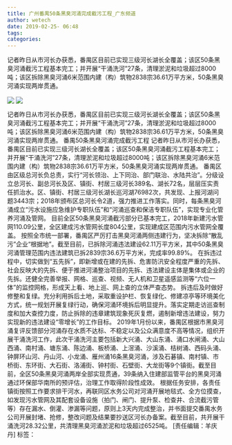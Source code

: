 ```yaml
---
title: 广州番禺50条黑臭河涌完成截污工程_广东频道
author: wetech
date: 2019-02-25- 06:48
tags: 
categories: 
---
```

记者昨日从市河长办获悉，番禺区目前已实现三级河长湖长全覆盖；该区50条黑臭河涌截污工程基本完工；并开展“干涌洗河”27条，清理淤泥和垃圾超过8000吨；该区拆除黑臭河涌6米范围内建（构）筑物2838宗36.61万平方米，50条黑臭河涌实现两岸贯通。
<!-- more -->
                
<img align="center" border="0" src="http://p2.ifengimg.com/a/2019_09/0a3b77b6f4170b2_size137_w400_h300.jpg" />
                
<img align="center" border="0" src="http://p2.ifengimg.com/a/2016/0810/204c433878d5cf9size1_w16_h16.png" />
                
            
记者昨日从市河长办获悉，番禺区目前已实现三级河长湖长全覆盖；该区50条黑臭河涌截污工程基本完工；并开展“干涌洗河”27条，清理淤泥和垃圾超过8000吨；该区拆除黑臭河涌6米范围内建（构）筑物2838宗36.61万平方米，50条黑臭河涌实现两岸贯通。
番禺50条黑臭河涌完成截污工程
记者昨日从市河长办获悉，番禺区目前已实现三级河长湖长全覆盖；该区50条黑臭河涌截污工程基本完工；并开展“干涌洗河”27条，清理淤泥和垃圾超过8000吨；该区拆除黑臭河涌6米范围内建（构）筑物2838宗36.61万平方米，50条黑臭河涌实现两岸贯通。
番禺区由区级总河长负总责，实行“河长领治、上下同治、部门联治、水陆共治”。分级设立总河长、副总河长及区、镇街、村居三级河长389名、湖长72名，层层压实责任抓治水。区、镇街、村居三级河长湖长巡河湖76982次，共发现、上报河湖问题3443宗；2018年颁布区总河长令2道，强力推进工作落实。同时，每条黑臭河涌成立“污水设施应急维护专职队伍”和“河涌巡查和保洁专职队伍”，实现专业化管养河涌及管网。
目前全区50条黑臭河涌截污部分已基本完工，2018年新建污水管网110.09公里，全区建成污水管网长度804公里，实现建成区范围内污水管网全覆盖。
按照全市统一部署，番禺区严厉打击黑臭河涌两侧违建行为，坚决拆除“散乱污”企业“根据地”。截至目前，已拆除河涌违法建设62.11万平方米，其中50条黑臭河涌管理范围内违法建筑已拆2839宗36.6万平方米，完成率99.89%。
在拆违过程中，切实做到“五先拆”，即新增或在建的先拆、危害防汛安全程度严重的先拆、社会反映大的先拆、便于推进河涌整治项目的先拆、违法建设主体是集体或企业的先拆。还健全完善举报、网格、巡查、视频、无人机和卫星遥感监测等“六位一体”的监控网格，形成天上看、地上巡、网上查的立体严查态势。
拆违后及时做好修整和复绿。充分利用拆后土地，采取重设护栏、恢复绿化、修建凉亭等环境美化方式，统一规划开展复绿行动，确保河涌环境拆后明显提升。落实定期走访巡查制度和加大查控力度，防止拆除的违章建筑现象死灰复燃，遏制新增违法建设，努力实现新的违法建设“零增长”的工作目标。
2019年1月份以来，番禺区根据市黑臭河涌复评反馈部分河涌存在水质不达标、不稳定以及公众满意度不高等情况，组织开展干涌洗河工作，此次干涌洗河主要包括新大兴涌、大山东涌、涌口水闸涌、大山西涌、南村涌、塘东涌、陈边涌、板桥涌、上滘涌、沙溪涌、桔树涌、西码头涌、钟屏环山河、丹山河、小龙涌、雁州涌16条黑臭河涌，涉及石碁镇、南村镇、市桥街、东环街、大石街、洛浦街、钟村街、石壁街、大龙街等9个镇街。截至目前，全区50条黑臭河涌两岸全部实现贯通，39条纳入住建部监管平台的黑臭河涌通过环保部华南所的预评估，治理工作取得阶段性成效。
根据任务安排，各责任镇街按照工作要求排干河水，再联同区水务公司对河涌开展地毯式、全方位摸查，如发现污水管网及其配套设备设施（拍门、闸门、提升泵、检查井、合流截污管等）存在漏水、倒灌、渗漏等问题，原则上3天内完成整治，并书面提交番禺水务公司开展封堵、抢修，整改问题及结果要抄送区河长办备案。截至目前，共开展干涌洗河28.32公里，共清理黑臭河涌淤泥和垃圾超过6525吨。
[责任编辑：羊庆丹]
标签：
 
             
